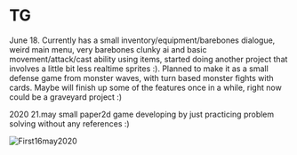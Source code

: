 # TG
June 18. Currently has a small inventory/equipment/barebones dialogue, weird main menu, very barebones clunky ai and basic movement/attack/cast ability using items, started doing another project that involves a little bit less realtime sprites :). Planned to make it as a small defense game from monster waves, with turn based monster fights with cards. Maybe will finish up some of the features once in a while, right now could be a graveyard project :)

2020 21.may
small paper2d game developing by just practicing problem solving without any references :)

![First16may2020](https://user-images.githubusercontent.com/38545913/82603706-d00e2900-9bbb-11ea-8158-0c7cc13ba2f3.jpg)


